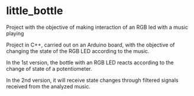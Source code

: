# little_bottle
Project with the objective of making interaction of an RGB led with a music playing

Project in C++, carried out on an Arduino board, with the objective of changing the state of the RGB LED according to the music.

In the 1st version, the bottle with an RGB LED reacts according to the change of state of a potentiometer.

In the 2nd version, it will receive state changes through filtered signals received from the analyzed music.
